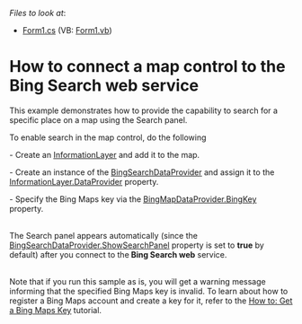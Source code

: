 <!-- default file list -->
*Files to look at*:

* [Form1.cs](./CS/ConnectBingSearchProvider/Form1.cs) (VB: [Form1.vb](./VB/ConnectBingSearchProvider/Form1.vb))
<!-- default file list end -->
# How to connect a map control to the Bing Search web service


<p>This example demonstrates how to provide the capability to search for a specific place on a map using the Search panel. </p><p>To enable search in the map control, do the following</p><p>- Create an <a href="http://documentation.devexpress.com/#WindowsForms/clsDevExpressXtraMapInformationLayertopic"><u>InformationLayer</u></a> and add it to the map. </p><p>- Create an instance of the <a href="http://documentation.devexpress.com/#WindowsForms/clsDevExpressXtraMapBingSearchDataProvidertopic"><u>BingSearchDataProvider</u></a> and assign it to the <a href="http://documentation.devexpress.com/#WindowsForms/DevExpressXtraMapInformationLayer_DataProvidertopic"><u>InformationLayer.DataProvider</u></a> property. </p><p>- Specify the Bing Maps key via the <a href="http://documentation.devexpress.com/#WindowsForms/DevExpressXtraMapBingMapDataProvider_BingKeytopic"><u>BingMapDataProvider.BingKey</u></a> property. </p><p><br />
The Search panel appears automatically (since the <a href="http://documentation.devexpress.com/#WindowsForms/DevExpressXtraMapBingSearchDataProvider_ShowSearchPaneltopic"><u>BingSearchDataProvider.ShowSearchPanel</u></a> property is set to <strong>true</strong> by default) after you connect to the<strong> Bing Search web</strong> service. </p><p><br />
Note that if you run this sample as is, you will get a warning message informing that the specified Bing Maps key is invalid. To learn about how to register a Bing Maps account and create a key for it, refer to the <a href="http://documentation.devexpress.com/#WindowsForms/CustomDocument15102"><u>How to: Get a Bing Maps Key</u></a> tutorial.</p><br />


<br/>


